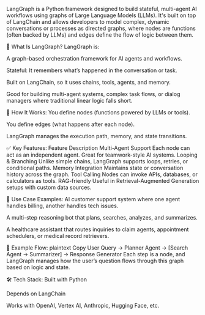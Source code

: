 LangGraph is a Python framework designed to build stateful, multi-agent AI workflows using graphs of Large Language Models (LLMs). It's built on top of LangChain and allows developers to model complex, dynamic conversations or processes as directed graphs, where nodes are functions (often backed by LLMs) and edges define the flow of logic between them.

🔹 What Is LangGraph?
LangGraph is:

A graph-based orchestration framework for AI agents and workflows.

Stateful: It remembers what’s happened in the conversation or task.

Built on LangChain, so it uses chains, tools, agents, and memory.

Good for building multi-agent systems, complex task flows, or dialog managers where traditional linear logic falls short.

🔧 How It Works:
You define nodes (functions powered by LLMs or tools).

You define edges (what happens after each node).

LangGraph manages the execution path, memory, and state transitions.

✅ Key Features:
Feature	Description
Multi-Agent Support	Each node can act as an independent agent. Great for teamwork-style AI systems.
Looping & Branching	Unlike simple chains, LangGraph supports loops, retries, or conditional paths.
Memory Integration	Maintains state or conversation history across the graph.
Tool Calling	Nodes can invoke APIs, databases, or calculators as tools.
RAG-friendly	Useful in Retrieval-Augmented Generation setups with custom data sources.

📘 Use Case Examples:
AI customer support system where one agent handles billing, another handles tech issues.

A multi-step reasoning bot that plans, searches, analyzes, and summarizes.

A healthcare assistant that routes inquiries to claim agents, appointment schedulers, or medical record retrievers.

🧠 Example Flow:
plaintext
Copy
User Query → Planner Agent → [Search Agent → Summarizer] → Response Generator
Each step is a node, and LangGraph manages how the user’s question flows through this graph based on logic and state.

🛠️ Tech Stack:
Built with Python

Depends on LangChain

Works with OpenAI, Vertex AI, Anthropic, Hugging Face, etc.
